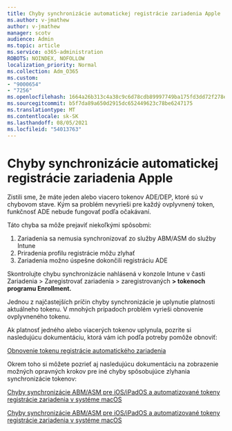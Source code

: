 ```yaml
---
title: Chyby synchronizácie automatickej registrácie zariadenia Apple
ms.author: v-jmathew
author: v-jmathew
manager: scotv
audience: Admin
ms.topic: article
ms.service: o365-administration
ROBOTS: NOINDEX, NOFOLLOW
localization_priority: Normal
ms.collection: Adm_O365
ms.custom:
- "9000654"
- "7256"
ms.openlocfilehash: 1664a26b313c4a38c9c6d78cdb89997749ba175fd3dd72f278e99bbd50b0ee84
ms.sourcegitcommit: b5f7da89a650d2915dc652449623c78be6247175
ms.translationtype: MT
ms.contentlocale: sk-SK
ms.lasthandoff: 08/05/2021
ms.locfileid: "54013763"
---
```

# <a name="apple-automatic-device-enrollment-sync-errors"></a>Chyby synchronizácie automatickej registrácie zariadenia Apple

Zistili sme, že máte jeden alebo viacero tokenov ADE/DEP, ktoré sú v chybovom stave. Kým sa problém nevyrieši pre každý ovplyvnený token, funkčnosť ADE nebude fungovať podľa očakávaní.

Táto chyba sa môže prejaviť niekoľkými spôsobmi:

1. Zariadenia sa nemusia synchronizovať zo služby ABM/ASM do služby Intune
2. Priradenia profilu registrácie môžu zlyhať
3. Zariadenia možno úspešne dokončili registráciu ADE

Skontrolujte chybu synchronizácie nahlásená v konzole Intune v časti Zariadenia > Zaregistrovať zariadenia > zaregistrovaných **> tokenoch programu Enrollment.**

Jednou z najčastejších príčin chyby synchronizácie je uplynutie platnosti aktuálneho tokenu. V mnohých prípadoch problém vyrieši obnovenie ovplyvneného tokenu.

Ak platnosť jedného alebo viacerých tokenov uplynula, pozrite si nasledujúcu dokumentáciu, ktorá vám ich podľa potreby pomôže obnoviť:

[Obnovenie tokenu registrácie automatického zariadenia](https://docs.microsoft.com/mem/intune/enrollment/device-enrollment-program-enroll-ios#renew-an-automated-device-enrollment-token)

Okrem toho si môžete pozrieť aj nasledujúcu dokumentáciu na zobrazenie možných opravných krokov pre iné chyby spôsobujúce zlyhania synchronizácie tokenov:

[Chyby synchronizácie ABM/ASM pre iOS/iPadOS a automatizované tokeny registrácie zariadenia v systéme macOS](https://docs.microsoft.com/mem/intune/enrollment/troubleshoot-ios-enrollment-errors#sync-token-errors-between-intune-and-ade-dep)







[Chyby synchronizácie ABM/ASM pre iOS/iPadOS a automatizované tokeny registrácie zariadenia v systéme macOS](https://docs.microsoft.com/mem/intune/enrollment/troubleshoot-ios-enrollment-errors#resolutions-when-syncing-tokens-between-intune-and-abmasm-for-automated-device-enrollment)
